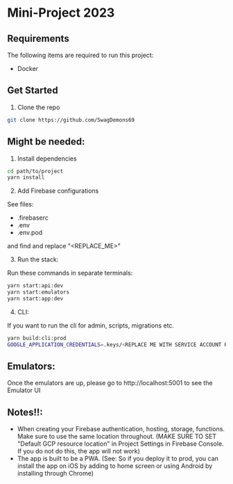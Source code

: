 # Mini-Project 2023

## Requirements

The following items are required to run this project:

- Docker


## Get Started


1. Clone the repo

```sh
git clone https://github.com/SwagDemons69
```
## Might be needed:

1. Install dependencies

```sh
cd path/to/project
yarn install
```

2. Add Firebase configurations

See files:

- .firebaserc
- .env
- .env.pod

and find and replace "<REPLACE_ME>"

3. Run the stack:

Run these commands in separate terminals:

```sh
yarn start:api:dev
yarn start:emulators
yarn start:app:dev
```

4. CLI:

If you want to run the cli for admin, scripts, migrations etc.

```sh
yarn build:cli:prod
GOOGLE_APPLICATION_CREDENTIALS=.keys/<REPLACE ME WITH SERVICE ACCOUNT KEY.json> FIRESTORE_EMULATOR_HOST=localhost:5003 node dist/apps/cli/main.js <REPLACE ME WITH COMMAND>
```

## Emulators:

Once the emulators are up, please go to http://localhost:5001 to see the Emulator UI

## Notes!!:

- When creating your Firebase authentication, hosting, storage, functions. Make sure to use the same location throughout. (MAKE SURE TO SET "Default GCP resource location" in Project Settings in Firebase Console. If you do not do this, the app will not work)
- The app is built to be a PWA. (See: So if you deploy it to prod, you can install the app on iOS by adding to home screen or using Android by installing through Chrome)
